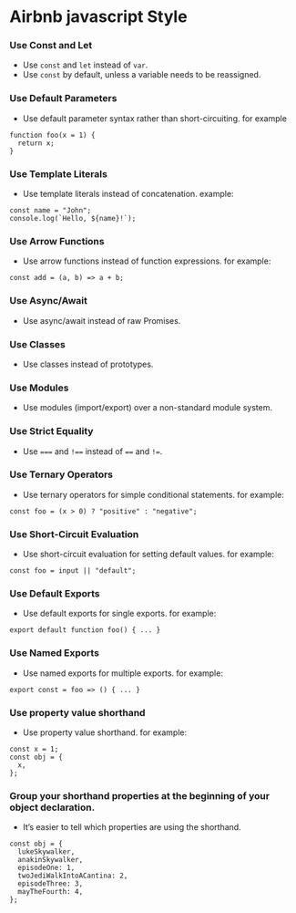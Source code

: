 # Airbnb javascript Style
### Use Const and Let
- Use `const` and `let` instead of `var`.
- Use `const` by default, unless a variable needs to be reassigned.

### Use Default Parameters
- Use default parameter syntax rather than short-circuiting. for example 
```
function foo(x = 1) {
  return x;
}
```

### Use Template Literals
- Use template literals instead of concatenation.
example:
```
const name = "John";
console.log(`Hello, ${name}!`);
```

### Use Arrow Functions
- Use arrow functions instead of function expressions.
for example:
```
const add = (a, b) => a + b;
```

### Use Async/Await
- Use async/await instead of raw Promises.

### Use Classes
- Use classes instead of prototypes.

### Use Modules
- Use modules (import/export) over a non-standard module system.

### Use Strict Equality
- Use `===` and `!==` instead of `==` and `!=`.

### Use Ternary Operators
- Use ternary operators for simple conditional statements.
for example:
```
const foo = (x > 0) ? "positive" : "negative";
```

### Use Short-Circuit Evaluation
- Use short-circuit evaluation for setting default values.
for example:
```
const foo = input || "default";
```

### Use Default Exports
- Use default exports for single exports.
for example:
```
export default function foo() { ... }
```

### Use Named Exports
- Use named exports for multiple exports.
for example:
```
export const = foo => () { ... }
```

### Use property value shorthand
- Use property value shorthand.
for example:
```
const x = 1;
const obj = {
  x,
};
```

### Group your shorthand properties at the beginning of your object declaration.
- It’s easier to tell which properties are using the shorthand.

```
const obj = {
  lukeSkywalker,
  anakinSkywalker,
  episodeOne: 1,
  twoJediWalkIntoACantina: 2,
  episodeThree: 3,
  mayTheFourth: 4,
};
```
